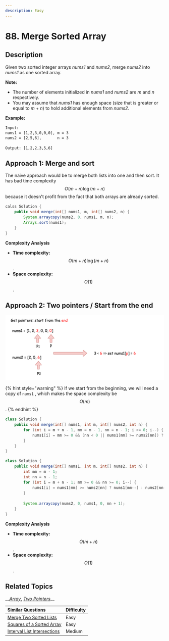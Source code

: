 ```yaml
---
description: Easy
---
```


# 88. Merge Sorted Array

## Description

Given two sorted integer arrays _nums1_ and _nums2_, merge _nums2_ into _nums1_ as one sorted array.

**Note:**

* The number of elements initialized in _nums1_ and _nums2_ are _m_ and _n_ respectively.
* You may assume that _nums1_ has enough space \(size that is greater or equal to _m_ + _n_\) to hold additional elements from _nums2_.

**Example:**

```text
Input:
nums1 = [1,2,3,0,0,0], m = 3
nums2 = [2,5,6],       n = 3

Output: [1,2,2,3,5,6]
```

## Approach 1: Merge and sort

The naive approach would be to merge both lists into one and then sort. It has bad time complexity $$O(m + n)\log (m + n)$$because it doesn't profit from the fact that both arrays are already sorted.

```java
calss Solution {
    public void merge(int[] nums1, m, int[] nums2, n) {
        System.arraycopy(nums2, 0, nums1, m, n);
        Arrays.sort(nums1);
    }
}
```

**Complexity Analysis**

* **Time complexity:** $$O(m + n)\log (m + n)$$.
* **Space complexity:** $$O(1)$$.

## Approach 2: Two pointers / Start from the end

![Two pointers / Start from the end](../../.gitbook/assets/image%20%284%29.png)

{% hint style="warning" %}
If we start from the beginning, we will need a copy of `nums1` , which makes the space complexity be $$O(m)$$.
{% endhint %}

```java
class Solution {
    public void merge(int[] nums1, int m, int[] nums2, int n) {
        for (int i = m + n - 1, mm = m - 1, nn = n - 1; i >= 0; i--) {
            nums1[i] = mm >= 0 && (nn < 0 || nums1[mm] >= nums2[nn]) ? nums1[mm--] : nums2[nn--];
        }
    }
}
```

```java
class Solution {
    public void merge(int[] nums1, int m, int[] nums2, int n) {
        int mm = m - 1;
        int nn = n - 1;
        for (int i = m + n - 1; mm >= 0 && nn >= 0; i--) {
            nums1[i] = nums1[mm] >= nums2[nn] ? nums1[mm--] : nums2[nn--];
        }
        
        System.arraycopy(nums2, 0, nums1, 0, nn + 1);
    }
}
```

**Complexity Analysis**

* **Time complexity:** $$O(m + n)$$.
* **Space complexity:** $$O(1)$$.

## Related Topics

\_\_[_Array_](https://leetcode.com/tag/array/), [_Two Pointers_](https://leetcode.com/tag/two-pointers/)\_\_

| Similar Questions | Difficulty |
| :--- | :--- |
| [Merge Two Sorted Lists](21.-merge-two-sorted-lists.md) | Easy |
| [Squares of a Sorted Array](977.-squares-of-a-sorted-array.md) | Easy |
| [Interval List Intersections](986.-interval-list-intersections.md) | Medium |

